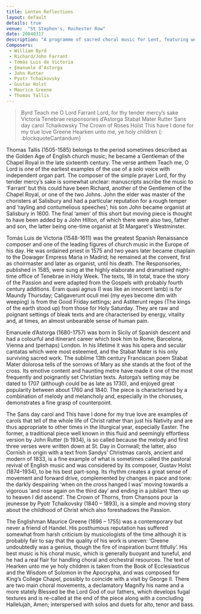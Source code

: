 ```yaml
---
title: Lenten Reflections
layout: default
details: true
venue:  "St Stephen's, Rochester Row"
date: 20040317
description: "A programme of sacred choral music for Lent, featuring works by Byrd, Victoria, d’Astorga, Rutter, Tchaikovsky, Holst, Greene, and Tallis."
Composers:
 - William Byrd
 - Richard/John Farrant
 - Tomás Luis de Victoria
 - Emanuele d’Astorga
 - John Rutter
 - Pyotr Tchaikovsky
 - Gustav Holst
 - Maurice Greene
 - Thomas Tallis
---
```

> Byrd Teach me O Lord
> Farrant Lord, for thy tender mercy’s sake
> Victoria Tenebrae responsories
> d’Astorga Stabat Mater
> Rutter Sans day carol
> Tchaikowsky The Crown of Roses
> Holst This have I done for my true love
> Greene Hearken unto me, ye holy children
{: .blockquoteCantandum}

Thomas Tallis (1505-1585) belongs to the period sometimes described as the Golden Age of English church music; he became a Gentleman of the Chapel Royal in the late sixteenth century.  The verse anthem Teach me, O Lord is one of the earliest examples of the use of a solo voice with independent organ part.  The composer of the simple prayer Lord, for thy tender mercy’s sake is somewhat unclear: manuscripts ascribe the music to ‘Farrant’ but this could have been Richard, another of the Gentlemen of the Chapel Royal, or one of the two Johns.  John the elder was master of the choristers at Salisbury and had a particular reputation for a rough temper and ‘rayling and contumelious speeches’; his son John became organist at Salisbury in 1600.  The final ‘amen’ of this short but moving piece is thought to have been added by a John Hilton, of which there were also two, father and son, the latter being one-time organist at St Margaret's Westminster.

Tomás Luis de Victoria (1548-1611) was the greatest Spanish Renaissance composer and one of the leading figures of church music in the Europe of his day.  He was ordained priest in 1575 and two years later became chaplain to the Dowager Empress Maria in Madrid; he remained at the convent, first as choirmaster and later as organist, until his death.  The Responsories, published in 1585, were sung at the highly elaborate and dramatised night-time office of Tenebrae in Holy Week.  The texts, 18 in total, trace the story of the Passion and were adapted from the Gospels with probably fourth century additions.  Eram quasi agnus (I was like an innocent lamb) is for Maundy Thursday; Caligaverunt oculi mei (my eyes become dim with weeping) is from the Good Friday settings; and Astiterunt reges (The kings of the earth stood up) from those for Holy Saturday.  They are raw and poignant settings of bleak texts and are characterised by energy, vitality and, at times, an almost unbearable sense of human pain.

Emanuele d’Astorga (1680-1757) was born in Sicily of Spanish descent and had a colourful and itinerant career which took him to Rome, Barcelona, Vienna and (perhaps) London. In his lifetime it was his opera and secular cantatas which were most esteemed, and the Stabat Mater is his only surviving sacred work.  The sublime 13th century Franciscan poem Stabat Mater dolorosa tells of the sorrows of Mary as she stands at the foot of the cross.  Its emotive content and haunting metre have made it one of the most frequently and poignantly set Christian texts.  Astorga’s setting may be dated to 1707 (although could be as late as 1730), and enjoyed great popularity between about 1760 and 1840.  The piece is characterised by a combination of melody and melancholy and, especially in the choruses, demonstrates a fine grasp of counterpoint.

The Sans day carol and This have I done for my true love are examples of carols that tell of the whole life of Christ rather than just his Nativity and are thus appropriate to other times in the liturgical year, especially Easter.  The former, a traditional piece well known in this fluid and seemingly effortless version by John Rutter (b 1934), is so called because the melody and first three verses were written down at St. Day in Cornwall; the latter, also Cornish in origin with a text from Sandys’ Christmas carols, ancient and modern of 1833, is a fine example of what is sometimes called the pastoral revival of English music and was considered by its composer, Gustav Holst (1874–1934), to be his best part-song.  Its rhythm creates a great sense of movement and forward drive, complemented by changes in pace and tone: the darkly despairing ‘when on the cross hanged I was’ moving towards a vigorous ‘and rose again on the third day’ and ending in a jubilant ‘then up to heaven I did ascend’.  The Crown of Thorns, from Chansons pour la jeunesse by Pyotr Tchaikovsky (1840 – 1893), is a simple and moving story about the childhood of Christ which also foreshadows the Passion.

The Englishman Maurice Greene (1696 – 1755) was a contemporary but never a friend of Handel.  His posthumous reputation has suffered somewhat from harsh criticism by musicologists of the time although it is probably fair to say that the quality of his work is uneven: ‘Greene undoubtedly was a genius, though the fire of inspiration burnt fitfully’.  His best music is his choral music, which is generally buoyant and tuneful, and he had a real flair for handling choral and orchestral resources.  The text of Hearken unto me ye holy children is taken from the Book of Ecclesiasticus and the Wisdom of Solomon in the Apocrypha, and was composed for King’s College Chapel, possibly to coincide with a visit by George II.  There are two main choral movements, a declamatory Magnify his name and a more stately Blessed be the Lord God of our fathers, which develops fugal textures and is re-called at the end of the piece along with a concluding Hallelujah, Amen; interspersed with solos and duets for alto, tenor and bass.